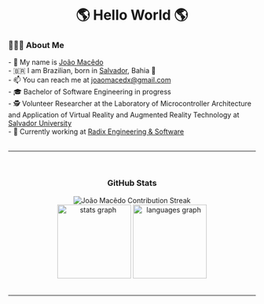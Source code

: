 <h1 align= "center"><b> 🌎 Hello World 🌎</b></h1>
<h3> 👨🏻‍💻 About Me </h3>
- 🤝 My name is <a href="https://www.linkedin.com/in/joaomacedx/">João Macêdo</a><br>
- 🇧🇷 I am Brazilian, born in <a href= "https://www.tripadvisor.com/Attractions-g303272-Activities-Salvador_State_of_Bahia.html">Salvador</a>, Bahia 🌊<br>
- 📫 You can reach me at <a href="mailto:joaomacedx@gmail.com">joaomacedx@gmail.com</a><br>
- 🎓 Bachelor of Software Engineering in progress <br>
- 🕵️‍ Volunteer Researcher at the Laboratory of Microcontroller Architecture and Application of Virtual Reality and Augmented Reality Technology at <a href="https://www.unifacs.br">Salvador University</a><br>
- 💼 Currently working at <a href="https://www.radixeng.com">Radix Engineering & Software</a><br>
<br>
<hr>
<br clear="both">
<div align="center">
  <h3> GitHub Stats </h3>
  <img src="https://github-readme-streak-stats.herokuapp.com?user=joaomacedx&theme=radical&locale=en&hide_border=true&date_format=M%20j%5B%2C%20Y%5D&ring=5194F0&fire=5194F0&currStreakLabel=5194F0" alt="João Macêdo Contribution Streak" />
  <br>
  <img src="https://github-readme-stats.vercel.app/api?hide_title=false&hide_rank=false&show_icons=true&include_all_commits=true&count_private=true&disable_animations=false&theme=radical&locale=en&hide_border=true&username=joaomacedx" height="150" alt="stats graph"  />
  <img src="https://github-readme-stats.vercel.app/api/top-langs?locale=en&hide_title=false&layout=compact&card_width=320&langs_count=12&theme=radical&hide_border=true&username=joaomacedx" height="150" alt="languages graph"  />
</div>
<br clear="both">
<hr>
